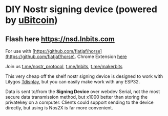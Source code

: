 # DIY Nostr signing device (powered by <a href="https://www.arduino.cc/reference/en/libraries/ubitcoin/">uBitcoin</a>)
## Flash here https://nsd.lnbits.com

For use with [https://github.com/fiatjaf/horse](https://github.com/fiatjaf/horse). Chrome Extension [here](https://chrome.google.com/webstore/detail/horse/ogdjeglchjlenflecdcoonkngmmipcoe)

Join us <a href="https://t.me/nostr_protocol">t.me/nostr_protocol</a>, <a href="https://t.me/lnbits">t.me/lnbits</a>, <a href="https://t.me/makerbits">t.me/makerbits</a>

This very cheap off the shelf nostr signing device is designed to work with Lilygos <a href="https://www.aliexpress.com/item/33048962331.html">Tdisplay</a>, but you can easily make work with any ESP32.

Data is sent to/from the **Signing Device** over webdev Serial, not the most secure data transmission method, but x1000 better than storing the privatekey on a computer. Clients could support sending to the device directly, but using is Nos2X is far more convenient.
